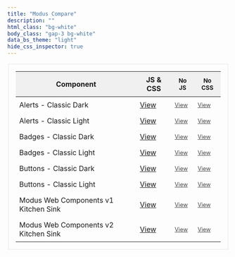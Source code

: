 ```yaml
---
title: "Modus Compare"
description: ""
html_class: "bg-white"
body_class: "gap-3 bg-white"
data_bs_theme: "light"
hide_css_inspector: true
---
```


| Component                            | JS & CSS                       | <small>No JS</small>                 | <small>No CSS</small>                 |
| ------------------------------------ | ------------------------------ | ------------------------------------ | ------------------------------------- |
| Alerts - Classic Dark                | [View](alerts-classic-dark/)   | [View](alerts-classic-dark-no-js/)   | [View](alerts-classic-dark-no-css/)   |
| Alerts - Classic Light               | [View](alerts-classic-light/)  | [View](alerts-classic-light-no-js/)  | [View](alerts-classic-light-no-css/)  |
| Badges - Classic Dark                | [View](badges-classic-dark/)   | [View](badges-classic-dark-no-js/)   | [View](badges-classic-dark-no-css/)   |
| Badges - Classic Light               | [View](badges-classic-light/)  | [View](badges-classic-light-no-js/)  | [View](badges-classic-light-no-css/)  |
| Buttons - Classic Dark               | [View](buttons-classic-dark/)  | [View](buttons-classic-dark-no-js/)  | [View](buttons-classic-dark-no-css/)  |
| Buttons - Classic Light              | [View](buttons-classic-light/) | [View](buttons-classic-light-no-js/) | [View](buttons-classic-light-no-css/) |
| Modus Web Components v1 Kitchen Sink | [View](v1/)                    | [View](v1-no-js/)                    | [View](v1-no-css/)                    |
| Modus Web Components v2 Kitchen Sink | [View](kitchen-sink-wc2/)      | [View](kitchen-sink-wc2-no-js/)      | [View](kitchen-sink-wc2-no-css/)      |

<style>
  table {
    border: 1px solid rgba(128, 128, 128, 0.2);
    max-width: 500px;
    padding: 1rem;
    width: 100%;
    margin-left: auto;
    margin-right: auto;
  }
  table td,
  table th {
    padding: 0.5rem;
  }
  table th {
    background-color: rgba(128, 128, 128, 0.1);
  }
  table td:nth-of-type(3),
  table td:nth-of-type(4) {
    opacity: 0.8;
    font-size: 0.8rem;
  }
</style>
